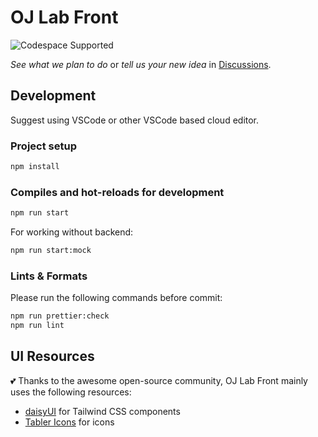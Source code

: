 # OJ Lab Front

![Codespace Supported](https://img.shields.io/badge/Codespace_Supported-000000?style=flat&logo=github)

_See what we plan to do_ or _tell us your new idea_ in
[Discussions](https://github.com/oj-lab/frontend/discussions).

## Development

Suggest using VSCode or other VSCode based cloud editor.

### Project setup

```sh
npm install
```

### Compiles and hot-reloads for development

```sh
npm run start
```

For working without backend:

```sh
npm run start:mock
```

### Lints & Formats

Please run the following commands before commit:

```sh
npm run prettier:check
npm run lint
```

## UI Resources

💕 Thanks to the awesome open-source community,
OJ Lab Front mainly uses the following resources:

- [daisyUI](https://daisyui.com/) for Tailwind CSS components
- [Tabler Icons](https://tabler.io/icons) for icons
